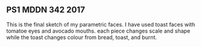 ## PS1 MDDN 342 2017

This is the final sketch of my parametric faces. I have used toast faces with tomatoe eyes and avocado mouths. each piece changes scale and shape while the toast changes colour from bread, toast, and burnt.
